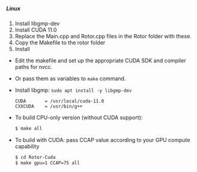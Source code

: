 ##### Linux

1. Install libgmp-dev
2. Install CUDA 11.0
3. Replace the Main.cpp and Rotor.cpp files in the Rotor folder with these.
4. Copy the Makefile to the rotor folder
5. Install  


 - Edit the makefile and set up the appropriate CUDA SDK and compiler paths for nvcc. 
 - Or pass them as variables to `make` command.
 - Install libgmp: ```sudo apt install -y libgmp-dev```


    ```make
    CUDA       = /usr/local/cuda-11.0
    CXXCUDA    = /usr/bin/g++
    ```
 - To build CPU-only version (without CUDA support):
    ```sh
    $ make all
    ```
 - To build with CUDA: pass CCAP value according to your GPU compute capability
    ```sh
    $ cd Rotor-Cuda
    $ make gpu=1 CCAP=75 all
    ```

